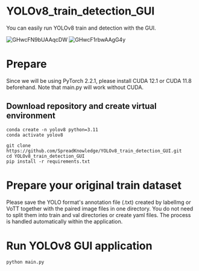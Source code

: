 # YOLOv8_train_detection_GUI
You can easily run YOLOv8 train and detection with the GUI.

![GHwcFN9bUAAqcDW](https://github.com/SpreadKnowledge/YOLOv8_train_detection_GUI/assets/56751392/04b65806-57f2-4761-a8c4-9aee0623d550)
![GHwcF1rbwAAgG4y](https://github.com/SpreadKnowledge/YOLOv8_train_detection_GUI/assets/56751392/2fd83591-ab3c-467c-8606-d3f5a8d81c28)


# Prepare
Since we will be using PyTorch 2.2.1, please install CUDA 12.1 or CUDA 11.8 beforehand. Note that main.py will work without CUDA.

## Download repository and create virtual environment
```
conda create -n yolov8 python=3.11
conda activate yolov8

git clone https://github.com/SpreadKnowledge/YOLOv8_train_detection_GUI.git
cd YOLOv8_train_detection_GUI
pip install -r requirements.txt
```
# Prepare your original train dataset
Please save the YOLO format's annotation file (.txt) created by labelImg or VoTT together with the paired image files in one directory.
You do not need to split them into train and val directories or create yaml files. The process is handled automatically within the application.

# Run YOLOv8 GUI application 
```
python main.py
```
